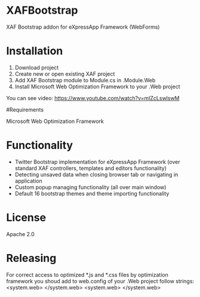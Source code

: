 # XAFBootstrap
XAF Bootstrap addon for eXpressApp Framework (WebForms)

# Installation
1. Download project
2. Create new or open existing XAF project
3. Add XAF Bootstrap module to Module.cs in .Module.Web
4. Install Microsoft Web Optimization Framework to your .Web project

You can see video: https://www.youtube.com/watch?v=mIZcLswlswM

#Requirements

Microsoft Web Optimization Framework

# Functionality

- Twitter Bootstrap implementation for eXpressApp Framework (over standard XAF controllers, templates and editors functionality)
- Detecting unsaved data when closing browser tab or navigating in application
- Custom popup managing functionality (all over main window)
- Default 16 bootstrap themes and theme importing functionality

# License
Apache 2.0

# Releasing
For correct access to optimized *.js and *.css files by optimization framework you shoud add to web.config of your .Web project follow strings:
<location path="bootstrap_css/css.aspx">
	<system.web>
		<authorization>
			<allow users="?"/>
		</authorization>
    </system.web>
</location>
<location path="bootstrap_js/js.aspx">
    <system.web>
		<authorization>
			<allow users="?"/>
		</authorization>
    </system.web>
</location> 
